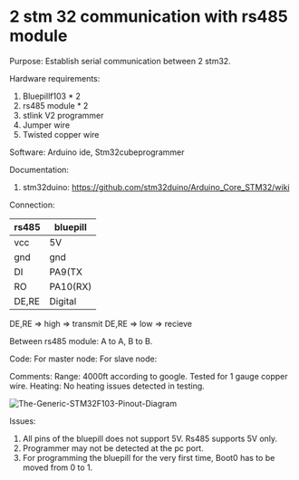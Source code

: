 
# 2 stm 32 communication with rs485 module

Purpose: Establish serial communication between 2 stm32.

Hardware requirements:
1. Bluepillf103 * 2
2. rs485 module * 2
3. stlink V2 programmer
4. Jumper wire
5. Twisted copper wire

Software: Arduino ide, Stm32cubeprogrammer 

Documentation: 
1. stm32duino: https://github.com/stm32duino/Arduino_Core_STM32/wiki

Connection:

| rs485  | bluepill |
|--------|----------|
| vcc    | 5V       |
| gnd    | gnd      |
| DI     | PA9(TX   |
| RO     | PA10(RX) |
|DE,RE   | Digital  |

DE,RE => high => transmit
DE,RE => low => recieve

Between rs485 module: A to A, B to B.

Code: 
For master node:
For slave node:

Comments:
Range: 4000ft according to google. Tested for 1 gauge copper wire.
Heating: No heating issues detected in testing.

![The-Generic-STM32F103-Pinout-Diagram](https://github.com/trs4053/stm32_rs485/assets/102474740/d3178e46-b70b-4e11-b6b6-ca5eedf3a0ca)


Issues: 
1. All pins of the bluepill does not support 5V. Rs485 supports 5V only.
2. Programmer may not be detected at the pc port.
3. For programming the bluepill for the very first time, Boot0 has to be moved from 0 to 1.



